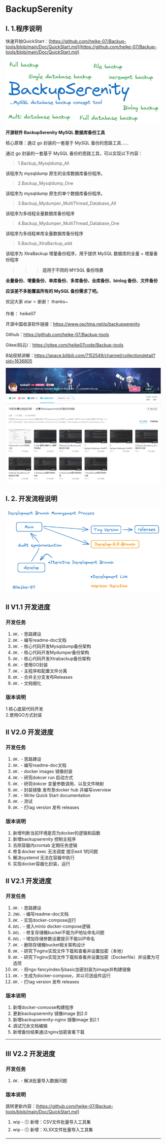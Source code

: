 # BackupSerenity

## Ⅰ. 1.程序说明

快速开始QuickStart：[https://github.com/heike-07/Backup-tools/blob/main/Doc/QuickStart.md](https://github.com/heike-07/Backup-tools/blob/main/Doc/QuickStart.md)

![Doc/introduce.png](Doc/introduce.png)

**开源软件 BackupSerenity MySQL 数据库备份工具** 

核心原理：通过 go 封装的一套基于 MySQL 备份的思路工具……

通过 go 封装的一套基于 MySQL 备份的思路工具，可以实现以下内容：

> 1.Backup_Mysqldump_All

该程序为 mysqldump 原生的全库数据库备份程序。

> 2.Backup_Mysqldump_One

该程序为 mysqldump 原生的单个数据库备份程序。

> 3.Backup_Mydumper_MultiThread_Database_All

该程序为多线程全量数据库备份程序

> 4.Backup_Mydumper_MultiThread_Database_One

该程序为多线程单库全量数据库备份程序

> 5.Backup_XtraBackup_add

该程序为 XtraBackup 增量备份程序，用于提供 MySQL 数据库的全量 + 增量备份程序

>>> **适用于不同的 MYSQL 备份场景**

**全量备份、增量备份、单库备份、多库备份、全库备份、binlog 备份、文件备份**

**应该差不多能覆盖所有的 MySQL 备份需求了吧。**

欢迎大家 star ⭐ 谢谢！ thanks~

作者： heike07 

开源中国收录软件链接：https://www.oschina.net/p/backupserenity 

Github：https://github.com/heike-07/Backup-tools 

Gitee(码云)：https://gitee.com/heike07code/Backup-tools 

B站视频讲解：https://space.bilibili.com/7152549/channel/collectiondetail?sid=1636805

![image-20230817145834992](README.assets/image-20230817145834992.png)

## Ⅰ. 2. 开发流程说明
![Development](Doc/Development.png)

## Ⅱ V1.1 开发进度

### 开发任务
1. _`OK.`_ - 思路建设
2. _`OK.`_ - 编写readme-doc文档
3. _`OK.`_ - 核心代码开发Mysqldump备份架构
4. _`OK.`_ - 核心代码开发Mydumper备份架构
5. _`OK.`_ - 核心代码开发Xtrabackup备份架构
6. _`OK.`_ - 使用GO封装
7. _`OK.`_ - 主程序和配置文件分离
8. _`OK.`_ - 合并主分支发布Releases
9. _`OK.`_ - 文档细化

### 版本说明

1.核心底层代码开发  
2.使用GO方式封装

## Ⅱ V2.0 开发进度

### 开发任务
1. _`OK.`_ - 思路建设
2. _`OK.`_ - 编写readme-doc文档
3. _`OK.`_ - docker images 镜像封装
4. _`OK.`_ - 研究dokcer run 启动方式
5. _`OK.`_ - 研究dokcer 变量参数调用、以及文件映射
6. _`OK.`_ - 封装镜像 发布至docker hub 并编写overview
7. _`OK.`_ - Write Quick Start documentation
8. _`OK.`_ - 测试
9. _`OK.`_ - 打tag version 发布 releases

### 版本说明

1. 新增判断当前环境是否为docker的逻辑和函数
2. 新增backupserenity 控制主程序
3. 去除容器内crontab 定期任务逻辑
4. 修复docker exec 无法调度 提示exit 1的问题
5. 解决systemd 无法在容器中执行
6. 实现docker容器化封装，运行

## Ⅱ V2.1 开发进度

### 开发任务

1. _`OK.`_ - 思路建设
2. _`ING.`_ - 编写readme-doc文档
3. _`OK.`_ - 实现docker-compose运行
4. _`DEL.`_ - 接入minio docker-compose逻辑
5. _`DEL.`_ - 修复存储桶bucket不能为IP地址命名问题
6. _`DEL.`_ - 增加存储参数设置提示不能以IP命名
7. _`OK.`_ - 删除存储桶bucket相关架构设计
8. _`OK.`_ - 研究下nginx实现文件下载和查看并设置加密（本地）
9. _`OK.`_ - 研究下nginx实现文件下载和查看并设置加密（Dockerfile）并设置为可选项
10. _`OK.`_ - 将ngx-fancyindex与basic加密封装为image并构建镜像
11. _`OK.`_ - 生成为docker-compose，并以可选组件运行
12. _`OK.`_ - 打tag version 发布 releases


### 版本说明

1. 新增docker-comoose构建程序
2. 更新backupserenity 镜像image 到2.0
3. 新增backupserenity-nginx 镜像image 到2.1
4. 调试冗余文档编辑
5. 新增备份结果通过nginx加密查看下载
---

## Ⅲ V2.2 开发进度

### 开发任务

1. _`OK.`_ - 解决批量导入数据问题


### 版本说明
跳转更新内容：[https://github.com/heike-07/Backup-tools/blob/main/Doc/QuickStart.md]
1. wip - 🕔 新增：CSV文件批量导入工具集
2. wip - 🕔 新增：XLSX文件批量导入工具集
---
